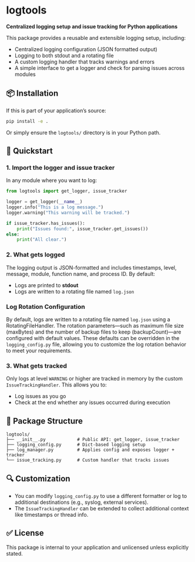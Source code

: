 # logtools

**Centralized logging setup and issue tracking for Python applications**

This package provides a reusable and extensible logging setup, including:

- Centralized logging configuration (JSON formatted output)
- Logging to both stdout and a rotating file
- A custom logging handler that tracks warnings and errors
- A simple interface to get a logger and check for parsing issues across modules

## 📦 Installation

If this is part of your application’s source:

```bash
pip install -e .
```

Or simply ensure the `logtools/` directory is in your Python path.

## 🚀 Quickstart

### 1. Import the logger and issue tracker

In any module where you want to log:

```python
from logtools import get_logger, issue_tracker

logger = get_logger(__name__)
logger.info("This is a log message.")
logger.warning("This warning will be tracked.")

if issue_tracker.has_issues():
    print("Issues found:", issue_tracker.get_issues())
else:
    print("All clear.")
```

### 2. What gets logged

The logging output is JSON-formatted and includes timestamps, level, message, module, function name, and process ID. By default:

- Logs are printed to **stdout**
- Logs are written to a rotating file named `log.json`

### Log Rotation Configuration

By default, logs are written to a rotating file named `log.json` using a RotatingFileHandler. The rotation parameters—such as maximum file size (maxBytes) and the number of backup files to keep (backupCount)—are configured with default values. These defaults can be overridden in the `logging_config.py` file, allowing you to customize the log rotation behavior to meet your requirements.

### 3. What gets tracked

Only logs at level `WARNING` or higher are tracked in memory by the custom `IssueTrackingHandler`. This allows you to:

- Log issues as you go
- Check at the end whether any issues occurred during execution

## 🧱 Package Structure

```
logtools/
├── __init__.py            # Public API: get_logger, issue_tracker
├── logging_config.py      # Dict-based logging setup
├── log_manager.py         # Applies config and exposes logger + tracker
└── issue_tracking.py      # Custom handler that tracks issues
```

## 🔍 Customization

- You can modify `logging_config.py` to use a different formatter or log to additional destinations (e.g., syslog, external services).
- The `IssueTrackingHandler` can be extended to collect additional context like timestamps or thread info.

## ✅ License

This package is internal to your application and unlicensed unless explicitly stated.

